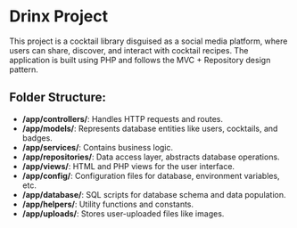 # Drinx Project

This project is a cocktail library disguised as a social media platform, where users can share, discover, and interact with cocktail recipes. The application is built using PHP and follows the MVC + Repository design pattern.

## Folder Structure:

- **/app/controllers/**: Handles HTTP requests and routes.
- **/app/models/**: Represents database entities like users, cocktails, and badges.
- **/app/services/**: Contains business logic.
- **/app/repositories/**: Data access layer, abstracts database operations.
- **/app/views/**: HTML and PHP views for the user interface.
- **/app/config/**: Configuration files for database, environment variables, etc.
- **/app/database/**: SQL scripts for database schema and data population.
- **/app/helpers/**: Utility functions and constants.
- **/app/uploads/**: Stores user-uploaded files like images.